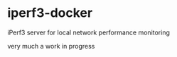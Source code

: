 # iperf3-docker
iPerf3 server for local network performance monitoring

very much a work in progress
